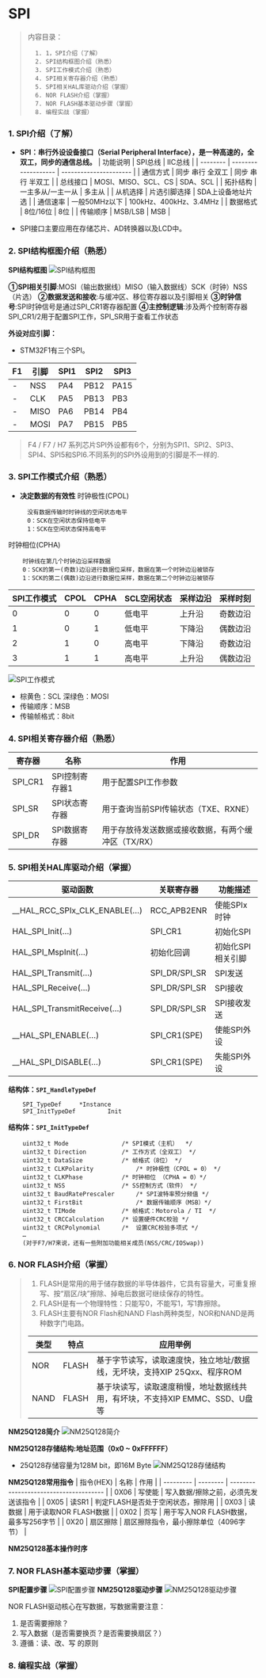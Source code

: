 <!--
 * @Date: 2024-06-06
 * @LastEditors: GoKo-Son626
 * @LastEditTime: 2024-08-05
 * @FilePath: \STM32_Study\入门篇\18.SPI\SPI.md
 * @Description: 该模板为所有笔记模板
-->

# SPI

> 内容目录：
> 
>       1. 1，SPI介绍（了解）
>       2. SPI结构框图介绍（熟悉）
>       3. SPI工作模式介绍（熟悉）
>       4. SPI相关寄存器介绍（熟悉）
>       5. SPI相关HAL库驱动介绍（掌握）
>       6. NOR FLASH介绍（掌握）
>       7. NOR FLASH基本驱动步骤（掌握）
>       8. 编程实战（掌握）


### 1. SPI介绍（了解）

- **SPI：串行外设设备接口（Serial Peripheral Interface），是一种高速的，全双工，同步的通信总线。**
| 功能说明 | SPI总线             | IIC总线                |
| -------- | ------------------- | ---------------------- |
| 通信方式 | 同步 串行 全双工    | 同步 串行 半双工       |
| 总线接口 | MOSI、MISO、SCL、CS | SDA、SCL               |
| 拓扑结构 | 一主多从/一主一从   | 多主从                 |
| 从机选择 | 片选引脚选择        | SDA上设备地址片选      |
| 通信速率 | 一般50MHz以下       | 100kHz、400kHz、3.4MHz |
| 数据格式 | 8位/16位            | 8位                    |
| 传输顺序 | MSB/LSB             | MSB                    |

- SPI接口主要应用在存储芯片、AD转换器以及LCD中。

### 2. SPI结构框图介绍（熟悉）

**SPI结构框图**
![SPI结构框图](Pictures/SPI结构框图.png)

**①SPI相关引脚**:MOSI（输出数据线）MISO（输入数据线）SCK（时钟）NSS（片选）
**②数据发送和接收**:与缓冲区、移位寄存器以及引脚相关
**③时钟信号**:SPI时钟信号是通过SPI_CR1寄存器配置
**④主控制逻辑**:涉及两个控制寄存器SPI_CR1/2用于配置SPI工作，SPI_SR用于查看工作状态

**外设对应引脚：**
- STM32F1有三个SPI。

| F1  | 引脚 | SPI1 | SPI2 | SPI3 |
| --- | ---- | ---- | ---- | ---- |
| -   | NSS  | PA4  | PB12 | PA15 |
| -   | CLK  | PA5  | PB13 | PB3  |
| -   | MISO | PA6  | PB14 | PB4  |
| -   | MOSI | PA7  | PB15 | PB5  |

> F4 / F7 / H7 系列芯片SPI外设都有6个，分别为SPI1、SPI2、SPI3、SPI4、SPI5和SPI6.不同系列的SPI外设用到的引脚是不一样的.

### 3. SPI工作模式介绍（熟悉）

- **决定数据的有效性**
时钟极性(CPOL)

        没有数据传输时时钟线的空闲状态电平
        0：SCK在空闲状态保持低电平
        1：SCK在空闲状态保持高电平
时钟相位(CPHA)

        时钟线在第几个时钟边沿采样数据
        0：SCK的第一(奇数)边沿进行数据位采样，数据在第一个时钟边沿被锁存
        1：SCK的第二(偶数)边沿进行数据位采样，数据在第二个时钟边沿被锁存

| SPI工作模式 | CPOL | CPHA | SCL空闲状态 | 采样边沿 | 采样时刻 |
| ----------- | ---- | ---- | ----------- | -------- | -------- |
| 0           | 0    | 0    | 低电平      | 上升沿   | 奇数边沿 |
| 1           | 0    | 1    | 低电平      | 下降沿   | 偶数边沿 |
| 2           | 1    | 0    | 高电平      | 下降沿   | 奇数边沿 |
| 3           | 1    | 1    | 高电平      | 上升沿   | 偶数边沿 |

![SPI工作模式](Pictures/SPI工作模式.png)
- 棕黄色：SCL 深绿色：MOSI
- 传输顺序：MSB
- 传输帧格式：8bit

### 4. SPI相关寄存器介绍（熟悉）

| 寄存器  | 名称           | 作用                                                |
| ------- | -------------- | --------------------------------------------------- |
| SPI_CR1 | SPI控制寄存器1 | 用于配置SPI工作参数                                 |
| SPI_SR  | SPI状态寄存器  | 用于查询当前SPI传输状态（TXE、RXNE）                |
| SPI_DR  | SPI数据寄存器  | 用于存放待发送数据或接收数据，有两个缓冲区（TX/RX） |

### 5. SPI相关HAL库驱动介绍（掌握）

| 驱动函数                     | 关联寄存器    | 功能描述          |
| ---------------------------- | ------------- | ----------------- |
| __HAL_RCC_SPIx_CLK_ENABLE(…) | RCC_APB2ENR   | 使能SPIx时钟      |
| HAL_SPI_Init(…)              | SPI_CR1       | 初始化SPI         |
| HAL_SPI_MspInit(…)           | 初始化回调    | 初始化SPI相关引脚 |
| HAL_SPI_Transmit(…)          | SPI_DR/SPI_SR | SPI发送           |
| HAL_SPI_Receive(…)           | SPI_DR/SPI_SR | SPI接收           |
| HAL_SPI_TransmitReceive(…)   | SPI_DR/SPI_SR | SPI接收发送       |
| __HAL_SPI_ENABLE(…)          | SPI_CR1(SPE)  | 使能SPI外设       |
| __HAL_SPI_DISABLE(…)         | SPI_CR1(SPE)  | 失能SPI外设       |

**结构体：`SPI_HandleTypeDef`**

        SPI_TypeDef		*Instance
        SPI_InitTypeDef 		Init
**结构体：`SPI_InitTypeDef`**

        uint32_t Mode				/* SPI模式（主机）  */
        uint32_t Direction			/* 工作方式（全双工） */
        uint32_t DataSize			/* 帧格式（8位） */
        uint32_t CLKPolarity			/* 时钟极性（CPOL = 0） */
        uint32_t CLKPhase			/* 时钟相位 （CPHA = 0）*/
        uint32_t NSS				/* SS控制方式（软件） */
        uint32_t BaudRatePrescaler		/* SPI波特率预分频值 */
        uint32_t FirstBit				/* 数据传输顺序（MSB）*/
        uint32_t TIMode				/* 帧格式：Motorola / TI  */
        uint32_t CRCCalculation		/* 设置硬件CRC校验 */
        uint32_t CRCPolynomial		/*  设置CRC校验多项式 */
        …
        (对于F7/H7来说，还有一些附加功能相关成员(NSS/CRC/IOSwap))


### 6. NOR FLASH介绍（掌握）

> 1. FLASH是常用的用于储存数据的半导体器件，它具有容量大，可重复擦写、按“扇区/块”擦除、掉电后数据可继续保存的特性。
> 2. FLASH是有一个物理特性：只能写0，不能写1，写1靠擦除。
> 3. FLASH主要有NOR Flash和NAND Flash两种类型，NOR和NAND是两种数字门电路。
> 
> | 类型 | 特点  | 应用举例                                                                     |
> | ---- | ----- | ---------------------------------------------------------------------------- |
> | NOR  | FLASH | 基于字节读写，读取速度快，独立地址/数据线，无坏块，支持XIP	25Qxx、程序ROM    |
> | NAND | FLASH | 基于块读写，读取速度稍慢，地址数据线共用，有坏块，不支持XIP	EMMC、SSD、U盘等 |

**NM25Q128简介**
![NM25Q128简介](Pictures/NM25Q128简介.png)

**NM25Q128存储结构:地址范围（0x0 ~ 0xFFFFFF）**
- 25Q128存储容量为128M bit，即16M Byte
![NM25Q128存储结构](Pictures/NM25Q128存储结构.png)

**NM25Q128常用指令**
| 指令(HEX) | 名称     | 作用                                   |
| --------- | -------- | -------------------------------------- |
| 0X06      | 写使能   | 写入数据/擦除之前，必须先发送该指令    |
| 0X05      | 读SR1    | 判定FLASH是否处于空闲状态，擦除用      |
| 0X03      | 读数据   | 用于读取NOR FLASH数据                  |
| 0X02      | 页写     | 用于写入NOR FLASH数据，最多写256字节   |
| 0X20      | 扇区擦除 | 扇区擦除指令，最小擦除单位（4096字节） |

**NM25Q128基本操作时序**

### 7. NOR FLASH基本驱动步骤（掌握）

**SPI配置步骤**
![SPI配置步骤](Pictures/SPI配置步骤.png)
**NM25Q128驱动步骤**
![NM25Q128驱动步骤](Pictures/NM25Q128驱动步骤.png)

NOR FLASH驱动核心在写数据，写数据需要注意：
1. 是否需要擦除？
2. 写入数据（是否需要换页？是否需要换扇区？）
3. 遵循：读、改、写 的原则

### 8. 编程实战（掌握）






